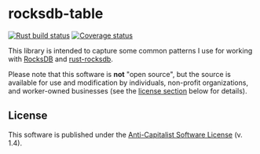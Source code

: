 # rocksdb-table

[![Rust build status](https://img.shields.io/github/workflow/status/travisbrown/rocksdb-table/rust-ci.svg?label=rust)](https://github.com/travisbrown/rocksdb-table/actions)
[![Coverage status](https://img.shields.io/codecov/c/github/travisbrown/rocksdb-table/main.svg)](https://codecov.io/github/travisbrown/rocksdb-table)

This library is intended to capture some common patterns I use for working with [RocksDB][rocksdb]
and [rust-rocksdb][rust-rocksdb].

Please note that this software is **not** "open source",
but the source is available for use and modification by individuals, non-profit organizations, and worker-owned businesses
(see the [license section](#license) below for details).

## License

This software is published under the [Anti-Capitalist Software License][acsl] (v. 1.4).

[acsl]: https://anticapitalist.software/
[rocksdb]: https://rocksdb.org
[rust-rocksdb]: https://github.com/rust-rocksdb/rust-rocksdb
